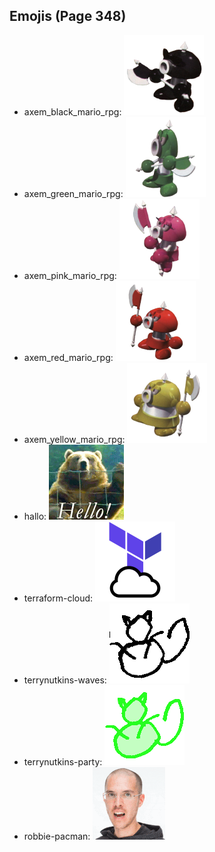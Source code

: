 
## Emojis (Page 348)

* axem_black_mario_rpg: ![axem_black_mario_rpg](output/axem_black_mario_rpg.png)
* axem_green_mario_rpg: ![axem_green_mario_rpg](output/axem_green_mario_rpg.png)
* axem_pink_mario_rpg: ![axem_pink_mario_rpg](output/axem_pink_mario_rpg.png)
* axem_red_mario_rpg: ![axem_red_mario_rpg](output/axem_red_mario_rpg.png)
* axem_yellow_mario_rpg: ![axem_yellow_mario_rpg](output/axem_yellow_mario_rpg.png)
* hallo: ![hallo](output/hallo.gif)
* terraform-cloud: ![terraform-cloud](output/terraform-cloud.png)
* terrynutkins-waves: ![terrynutkins-waves](output/terrynutkins-waves.gif)
* terrynutkins-party: ![terrynutkins-party](output/terrynutkins-party.gif)
* robbie-pacman: ![robbie-pacman](output/robbie-pacman.gif)
